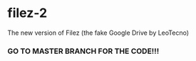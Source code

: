 # filez-2
The new version of Filez (the fake Google Drive by LeoTecno)

### GO TO MASTER BRANCH FOR THE CODE!!!
